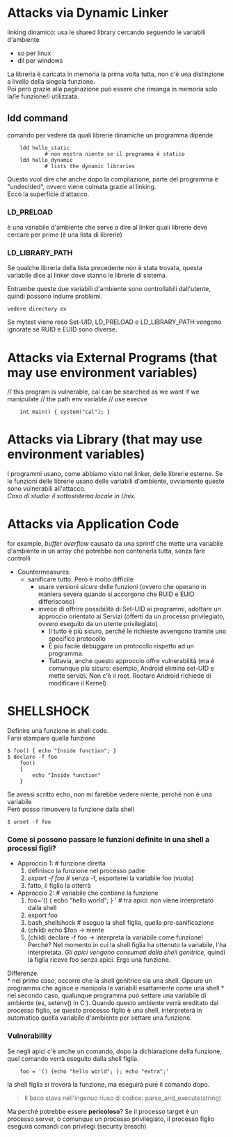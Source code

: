 # Attacks via Dynamic Linker
linking dinamico: usa le shared library cercando seguendo le variabili d'ambiente
 * so per linux
 * dll per windows

La libreria è caricata in memoria la prima volta tutta, non c'è una distinzione a livello della singola funzione.<br>
Poi però grazie alla paginazione può essere che rimanga in memoria solo la/le funzione/i utilizzata.

## ldd command
comando per vedere da quali librerie dinamiche un programma dipende	
```	
	ldd hello_static
			# non mostra niente se il programma è statico
	ldd hello_dynamic
			# lists the dynamic libraries
```

Questo vuol dire che anche dopo la compilazione, parte del programma è "undecided", ovvero viene colmata grazie al linking.<br>
Ecco la superficie d'attacco.

### LD_PRELOAD
è una variabile d'ambiente che serve a dire al linker quali librerie deve cercare per prime (è una lista di librerie)

### LD_LIBRARY_PATH
Se qualche libreria della lista precedente non è stata trovata, questa variabile dice al linker dove stanno le librerie di sistema.

Entrambe queste due variabili d'ambiente sono controllabili dall'utente, quindi possono indurre problemi.

```
vedere directory ex
```
Se mytest viene reso Set-UID, LD_PRELOAD e LD_LIBRARY_PATH vengono ignorate se RUID e EUID sono diverse.

# Attacks via External Programs (that may use environment variables)
// this program is vulnerable, cal can be searched as we want if we manipulate
// the path env variable
// use execve
```
	int main() { system("cal"); }
```

# Attacks via Library (that may use environment variables)
I programmi usano, come abbiamo visto nel linker, delle librerie esterne. Se le funzioni delle librerie usano delle variabili d'ambiente, ovviamente queste sono vulnerabili all'attacco. <br>
*Caso di studio: il sottosistema locale in Unix.*

# Attacks via Application Code
for example, *buffer overflow* causato da una sprintf che mette una variabile d'ambiente in un array che potrebbe non contenerla tutta, senza fare controlli
 * Countermeasures:
 	* sanificare tutto. Però è molto difficile
 		* usare versioni *sicure* delle funzioni (ovvero che operano in maniera severa quando si accorgono che RUID e EUID differiscono)
 		* invece di offrire possibilità di Set-UID ai programmi, adottare un approccio orientato ai Servizi (offerti da un processo privilegiato, ovvero eseguito da un utente privilegiato)
 			* Il tutto è più sicuro, perché le richieste avvengono tramite uno specifico protocollo
 			* È più facile debuggare un protocollo rispetto ad un programma.
 			* Tuttavia, anche questo approccio offre vulnerabilità (ma è comunque più sicuro: esempio, Android elimina set-UID e mette servizi. Non c'è il root. Rootare Android richiede di modificare il Kernel)


# SHELLSHOCK
Definire una funzione in shell code.<br>
Farsi stampare quella funzione

```
$ foo() { echo "Inside function"; }
$ declare -f foo
	foo()
	{
		echo "Inside function"
	}
```
Se avessi scritto echo, non mi farebbe vedere niente, perché non è una variabile <br>
Però posso rimuovere la funzione dalla shell
```
$ unset -f foo
```

### Come si possono passare le funzioni definite in una shell a processi figli?
* Approccio 1:	# funzione diretta
	1) definisco la funzione nel processo padre
	2) *export -f foo* 	# senza -f, esporterei la variabile foo (vuota)
	3) fatto, il figlio la otterrà
* Approccio 2: 	# variabile che contiene la funzione
	1) foo='() { echo "hello world"; } '		# tra apici: non viene interpretato dalla shell
	2) export foo
	3) bash_shellshock	# eseguo la shell figlia, quella pre-sanificazione
	4) (child) echo $foo -> niente
	5) (child) declare -f foo
			-> interpreta la variabile come funzione! Perché? Nel momento in cui la shell figlia ha ottenuto la variabile, l'ha interpretata. *Gli apici vengono consumati dalla shell genitrice*, quindi la figlia riceve foo senza apici. Ergo una funzione.

Differenze. <br>
	* nel primo caso, occorre che la shell genitrice sia una shell. Oppure un programma che agisce e manipola le variabili esattamente come una shell
	* nel secondo caso, qualunque programma può settare una variabile di ambiente (es, setenv() in C ). Quando questo ambiente verrà ereditato dal processo figlio, se questo processo figlio è una shell, interpreterà in automatico quella variabile d'ambiente per settare una funzione.

### Vulnerability
Se negli apici c'è anche un comando, dopo la dichiarazione della funzione, quel comando verrà eseguito dalla shell figlia.
```
	foo = '() {echo "hello world"; }; echo "extra";'
```
la shell figlia si troverà la funzione, ma eseguirà pure il comando dopo.
> Il baco stava nell'ingenuo riuso di codice: parse_and_execute(string)

Ma perché potrebbe essere **pericoloso**?
Se il processo target è un processo server, o comunque un processo privilegiato, il processo figlio eseguirà comandi con privilegi (security breach)